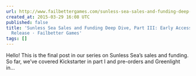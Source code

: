 ```yaml
---
url: http://www.failbettergames.com/sunless-sea-sales-and-funding-deep-dive-part-iii-early-access-and-final-release/
created_at: 2015-03-29 16:08 UTC
published: false
title: 'Sunless Sea Sales and Funding Deep Dive, Part III: Early Access and Final
  Release · Failbetter Games'
tags: []
---
```


Hello! This is the final post in our series on Sunless Sea’s sales and funding. So far, we’ve covered Kickstarter in part I and pre-orders and Greenlight in…
